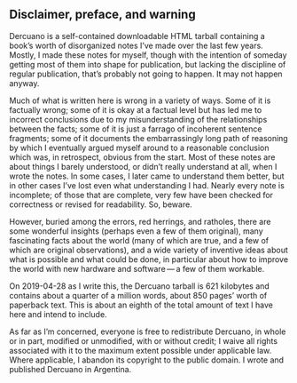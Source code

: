 Disclaimer, preface, and warning
--------------------------------

Dercuano is a self-contained downloadable HTML tarball containing a
book’s worth of disorganized notes I’ve made over the last few years.  Mostly, I made
these notes for myself, though with the intention of someday getting
most of them into shape for publication, but lacking the discipline of
regular publication, that’s probably not going to happen.  It may not
happen anyway.

Much of what is written here is wrong in a variety of ways.  Some of
it is factually wrong; some of it is okay at a factual level but has
led me to incorrect conclusions due to my misunderstanding of the
relationships between the facts; some of it is just a farrago of
incoherent sentence fragments; some of it documents the embarrassingly
long path of reasoning by which I eventually argued myself around to a
reasonable conclusion which was, in retrospect, obvious from the
start.  Most of these notes are about things I barely understood, or
didn’t really understand at all, when I wrote the notes.  In some
cases, I later came to understand them better, but in other cases I’ve
lost even what understanding I had.  Nearly every note is incomplete;
of those that are complete, very few have been checked for correctness
or revised for readability.  So, beware.

However, buried among the errors, red herrings, and ratholes, there
are some wonderful insights (perhaps even a few of them original),
many fascinating facts about the world (many of which are true, and a
few of which are original observations), and a wide variety of
inventive ideas about what is possible and what could be done, in
particular about how to improve the world with new hardware and
software — a few of them workable.

On 2019-04-28 as I write this, the Dercuano tarball is 621 kilobytes
and contains about a quarter of a million words, about 850 pages’
worth of paperback text.  This is about an eighth of the total amount
of text I have here and intend to include.

As far as I’m concerned, everyone is free to redistribute Dercuano, in
whole or in part, modified or unmodified, with or without credit; I
waive all rights associated with it to the maximum extent possible
under applicable law.  Where applicable, I abandon its copyright to
the public domain.  I wrote and published Dercuano in Argentina.
